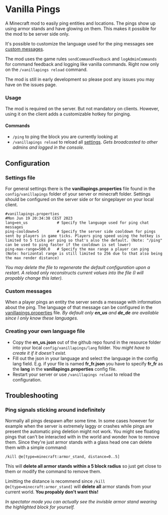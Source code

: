 # Vanilla Pings

A Minecraft mod to easily ping entities and locations. The pings show up using armor stands and have glowing on them. This makes it possible for the mod to be server side only.

It's possible to customize the language used for the ping messages see [custom messages](#custom-messages).

The mod uses the game rules `sendCommandFeedback` and `logAdminCommands` for command feedback and logging like vanilla commands. Right now only on the `/vanillapings reload` command.

The mod is still in early development so please post any issues you may have on the issues page.

### Usage
The mod is required on the server. But not mandatory on clients. However, using it on the client adds a customizable hotkey for pinging.

#### Commands
* ``/ping`` to ping the block you are currently looking at
* ``/vanillapings reload`` to reload all [settings](#settings-file). *Gets broadcasted to other admins and logged in the console.*

## Configuration
### Settings file
For general settings there is the **vanillapings.properties** file found in the ``config/vanillapings`` folder of your server or minecraft folder. Settings should be configured on the server side or for singeplayer on your local client.
```properties
#vanillapings.properties
#Mon Jun 19 20:34:38 CEST 2023
lang=en_us             # Specify the language used for ping chat messages
ping-cooldown=5        # Specify the server side cooldown for pings sent by players in game ticks. Players ping speed using the hotkey is limited to 5 ticks per ping so that's also the default. (Note: "/ping" can be used to ping faster if the cooldown is set lower)
ping-max-range=500.0   # Specify the max range a player can ping (Note: horizontal range is still limited to 256 due to that also being the max render distance)
```
*You may delete the file to regenerate the default configuration upon a restart. A reload only reconstructs current values into the file (I will propably change this later).*

### Custom messages
When a player pings an entity the server sends a message with information about the ping. The language of that message can be configured in the [vanillapings.properties](#settings-file) file.
*By default only **en_us** and **de_de** are available since I only know these languages.*

### Creating your own language file
* Copy the **en_us.json** out of the github repo found in the resource folder into your local ``config/vanillapings/lang`` folder. *You might have to create it if it doesn't exist.*
* Fill out the json in your language and select the language in the config lang field. E.g. if your file is named **fr_fr.json** you have to specify **fr_fr** as the **lang** in the **vanillapings.properties** config file.
* Restart your server or use ``/vanillapings reload`` to reload the configuration.


## Troubleshooting
### Ping signals sticking around indefinitely
Normally all pings despawn after some time. In some cases however for example when the server is extremely laggy or crashes while pings are present the automatic ping deletion might not work. You might see floating pings that can't be interacted with in the world and wonder how to remove them.
Since they're just armor stands with a glass head one can delete them with a simple command:

``/kill @e[type=minecraft:armor_stand, distance=0..5]``

This will **delete all armor stands within a 5 block radius** so just get close to them or modify the command to remove them.

Limitting the distance is recommend since ``/kill @e[type=minecraft:armor_stand]`` will **delete all** armor stands from your current world. **You propably don't want this!**

*In spectator mode you can actually see the invisble armor stand wearing the highlighted block for yourself.*